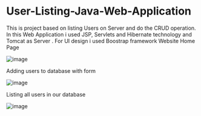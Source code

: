 # User-Listing-Java-Web-Application
This is project based on listing Users on Server and do the CRUD operation. In this Web Application i used JSP, Servlets and Hibernate technology and Tomcat as Server . For UI design i used Boostrap framework
Website Home Page

![image](https://user-images.githubusercontent.com/24763627/111654733-07c31d00-882f-11eb-89cb-9e009106bb23.png)

Adding users to database with form

![image](https://user-images.githubusercontent.com/24763627/111654999-478a0480-882f-11eb-9e44-5eb0f7c3761d.png)

Listing all users in our database

![image](https://user-images.githubusercontent.com/24763627/111655666-d9920d00-882f-11eb-8f51-4a55a9128480.png)

